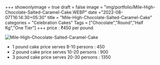 +++
showonlyimage = true
draft = false
image = "img/portfolio/Mile-High-Chocolate-Salted-Caramel-Cake.WEBP"
date ="2022-08-07T16:14:30+05:30"
title = "Mile-High-Chocolate-Salted-Caramel-Cake"
categories = "Celebration Cakes"
Tags = ["Chocolate","Round","Half Kg","One Tier"]
+++
price : ₹450 per pound
<!--more-->
![Mile-High-Chocolate-Salted-Caramel-Cake](/img/portfolio/Mile-High-Chocolate-Salted-Caramel-Cake.WEBP)
* 1 pound cake price serves 8-10 persons : 450
* 2 pound cake price serves 10-20 persons : 900
* 3 pound cake price serves 20-30 persons : 1350
